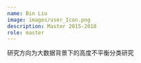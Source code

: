 ```yaml
---
name: Bin Liu
image: images/user_Icon.png
description: Master 2015-2018
role: master
---
```


研究方向为大数据背景下的高度不平衡分类研究
